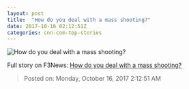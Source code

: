 ```yaml
---
layout: post
title:  "How do you deal with a mass shooting?"
date: 2017-10-16 02:12:51Z
categories: cnn-com-top-stories
---
```


![How do you deal with a mass shooting?](http://cdn.cnn.com/cnnnext/dam/assets/171013175206-police-chiefs-mass-shootings-split-super-tease.jpg)




Full story on F3News: [How do you deal with a mass shooting?](http://www.f3nws.com/n/nVWMNC)

> Posted on: Monday, October 16, 2017 2:12:51 AM
